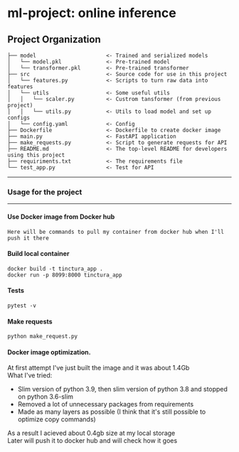 ml-project: online inference  
==============================  

  
Project Organization  
------------  
  
    ├── model                      <- Trained and serialized models  
    │   └── model.pkl              <- Pre-trained model  
    │   └── transformer.pkl        <- Pre-trained transformer  
    ├── src                        <- Source code for use in this project  
    │   └── features.py            <- Scripts to turn raw data into features  
    │   └── utils                  <- Some useful utils  
    │   │   └── scaler.py          <- Custrom tansformer (from previous project)  
    │   │   └── utils.py           <- Utils to load model and set up configs  
    │   └── config.yaml            <- Config  
    ├── Dockerfile                 <- Dockerfile to create docker image  
    ├── main.py                    <- FastAPI application  
    ├── make_requests.py           <- Script to generate requests for API  
    ├── README.md                  <- The top-level README for developers using this project  
    ├── requiriments.txt           <- The requirements file  
    └── test_app.py                <- Test for API  
  
--------  
  
### Usage for the project  
------------  

#### Use Docker image from Docker hub   

    Here will be commands to pull my container from docker hub when I'll push it there  

#### Build local container  

    docker build -t tinctura_app .  
    docker run -p 8099:8000 tinctura_app  

#### Tests  

    pytest -v  

#### Make requests  

    python make_request.py

#### Docker image optimization.

At first attempt I've just built the image and it was about 1.4Gb  
What I've tried:  
- Slim version of python 3.9, then slim version of python 3.8 and stopped on python 3.6-slim  
- Removed a lot of unnecessary packages from requirements  
- Made as many layers as possible (I think that it's still possible to optimize copy commands)  

As a result I acieved about 0.4gb size at my local storage   
Later will push it to docker hub and will check how it goes  
